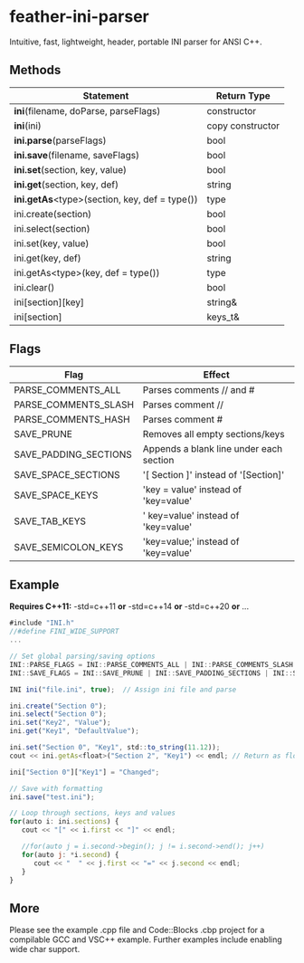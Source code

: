 

feather-ini-parser
==================

Intuitive, fast, lightweight, header, portable INI parser for ANSI C++.

## Methods

Statement     | Return Type
------------- | -------------
**ini**(filename, doParse, parseFlags)|constructor
**ini**(ini)|copy constructor
**ini.parse**(parseFlags)|bool
**ini.save**(filename, saveFlags)|bool
**ini.set**(section, key, value)|bool
**ini.get**(section, key, def)|string
**ini.getAs**\<type\>(section, key, def = type())|type
ini.create(section)|bool
ini.select(section)|bool
ini.set(key, value)|bool
ini.get(key, def)|string
ini.getAs\<type\>(key, def = type())|type
ini.clear()|bool
ini[section][key]|string&
ini[section]|keys_t&

## Flags

Flag     | Effect
------------- | -------------
PARSE_COMMENTS_ALL| Parses comments // and #
PARSE_COMMENTS_SLASH| Parses comment //
PARSE_COMMENTS_HASH| Parses comment #
SAVE_PRUNE| Removes all empty sections/keys
SAVE_PADDING_SECTIONS| Appends a blank line under each section
SAVE_SPACE_SECTIONS| '[ Section ]' instead of '[Section]'
SAVE_SPACE_KEYS| 'key = value' instead of 'key=value'
SAVE_TAB_KEYS| '    key=value' instead of 'key=value'
SAVE_SEMICOLON_KEYS| 'key=value;' instead of 'key=value'

## Example

**Requires C++11:**
-std=c++11 **or** -std=c++14 **or** -std=c++20 **or** ...

```js
#include "INI.h"
//#define FINI_WIDE_SUPPORT
...

// Set global parsing/saving options
INI::PARSE_FLAGS = INI::PARSE_COMMENTS_ALL | INI::PARSE_COMMENTS_SLASH | INI::PARSE_COMMENTS_HASH;
INI::SAVE_FLAGS = INI::SAVE_PRUNE | INI::SAVE_PADDING_SECTIONS | INI::SAVE_SPACE_SECTIONS | INI::SAVE_SPACE_KEYS | INI::SAVE_TAB_KEYS | INI::SAVE_SEMICOLON_KEYS;

INI ini("file.ini", true);  // Assign ini file and parse

ini.create("Section 0");
ini.select("Section 0");
ini.set("Key2", "Value");
ini.get("Key1", "DefaultValue");

ini.set("Section 0", "Key1", std::to_string(11.12));
cout << ini.getAs<float>("Section 2", "Key1") << endl; // Return as float

ini["Section 0"]["Key1"] = "Changed";

// Save with formatting
ini.save("test.ini");

// Loop through sections, keys and values
for(auto i: ini.sections) {
   cout << "[" << i.first << "]" << endl;

   //for(auto j = i.second->begin(); j != i.second->end(); j++)
   for(auto j: *i.second) {
      cout << "  " << j.first << "=" << j.second << endl;
   }
}
```

## More
Please see the example .cpp file and Code::Blocks .cbp project for a compilable GCC and VSC++ example. Further examples include enabling wide char support.
